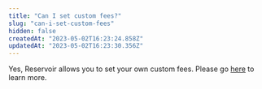 ```yaml
---
title: "Can I set custom fees?"
slug: "can-i-set-custom-fees"
hidden: false
createdAt: "2023-05-02T16:23:24.858Z"
updatedAt: "2023-05-02T16:23:30.356Z"
---
```

Yes, Reservoir allows you to set your own custom fees. Please go [here](https://docs.reservoir.tools/docs/custom-fees) to learn more.